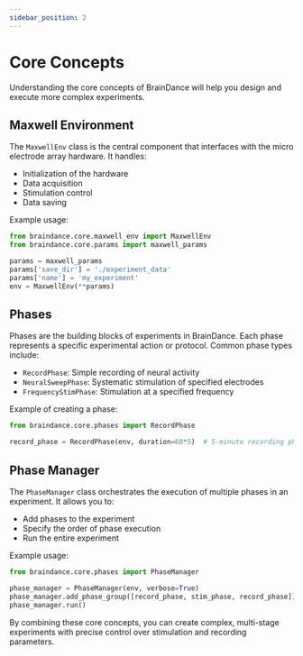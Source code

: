 ```yaml
---
sidebar_position: 2
---
```


# Core Concepts

Understanding the core concepts of BrainDance will help you design and execute more complex experiments.

## Maxwell Environment

The `MaxwellEnv` class is the central component that interfaces with the micro electrode array hardware. It handles:

- Initialization of the hardware
- Data acquisition
- Stimulation control
- Data saving

Example usage:

```python
from braindance.core.maxwell_env import MaxwellEnv
from braindance.core.params import maxwell_params

params = maxwell_params
params['save_dir'] = './experiment_data'
params['name'] = 'my_experiment'
env = MaxwellEnv(**params)
```

## Phases

Phases are the building blocks of experiments in BrainDance. Each phase represents a specific experimental action or protocol. Common phase types include:

- `RecordPhase`: Simple recording of neural activity
- `NeuralSweepPhase`: Systematic stimulation of specified electrodes
- `FrequencyStimPhase`: Stimulation at a specified frequency

Example of creating a phase:

```python
from braindance.core.phases import RecordPhase

record_phase = RecordPhase(env, duration=60*5)  # 5-minute recording phase
```

## Phase Manager

The `PhaseManager` class orchestrates the execution of multiple phases in an experiment. It allows you to:

- Add phases to the experiment
- Specify the order of phase execution
- Run the entire experiment

Example usage:

```python
from braindance.core.phases import PhaseManager

phase_manager = PhaseManager(env, verbose=True)
phase_manager.add_phase_group([record_phase, stim_phase, record_phase])
phase_manager.run()
```

By combining these core concepts, you can create complex, multi-stage experiments with precise control over stimulation and recording parameters.